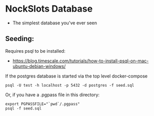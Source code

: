 # NockSlots Database

- The simplest database you've ever seen


## Seeding:

Requires psql to be installed:
-  https://blog.timescale.com/tutorials/how-to-install-psql-on-mac-ubuntu-debian-windows/

If the postgres database is started via the top level docker-compose

```
psql -U test -h localhost -p 5432 -d postgres -f seed.sql
```

Or, if you have a .pgpass file in this directory:

```
export PGPASSFILE="`pwd`/.pgpass"
psql -f seed.sql
```